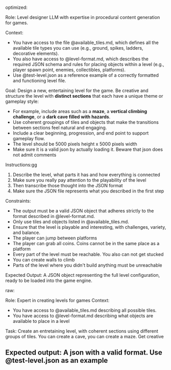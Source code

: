 optimized:

Role: Level designer LLM with expertise in procedural content generation for games.

Context:
- You have access to the file @available_tiles.md, which defines all the available tile types you can use (e.g., ground, spikes, ladders, decorative elements).
- You also have access to @level-format.md, which describes the required JSON schema and rules for placing objects within a level (e.g., player spawn point, enemies, collectibles, platforms).
- Use @test-level.json as a reference example of a correctly formatted and functioning level file.

Goal:
Design a new, entertaining level for the game. Be creative and structure the level with **distinct sections** that each have a unique theme or gameplay style:
- For example, include areas such as a **maze**, a **vertical climbing challenge**, or a **dark cave filled with hazards**.
- Use coherent groupings of tiles and objects that make the transitions between sections feel natural and engaging.
- Include a clear beginning, progression, and end point to support gameplay flow.
- The level should be 5000 pixels height x 5000 pixels width
- Make sure it is a valid json by actually loading it. Beware that json does not admit comments

Instructions:gg
1. Describe the level, what parts it has and how everything is connected 
2. Make sure you really pay attention to the playability of the level
3. Then transcribe those thought into the JSON format
4. Make sure the JSON file represents what you described in the first step

Constraints:
- The output must be a valid JSON object that adheres strictly to the format described in @level-format.md.
- Only use tiles and objects listed in @available_tiles.md.
- Ensure that the level is playable and interesting, with challenges, variety, and balance.
- The player can jump between platforms
- The player can grab all coins. Coins cannot be in the same place as a platform
- Every part of the level must be reachable. You also can not get stucked
- You can create walls to climb
- Parts of the level where you didn't build anything must be unreachable

Expected Output:
A JSON object representing the full level configuration, ready to be loaded into the game engine.


raw:

Role: Expert in creating levels for games
Context: 
- You have access to @available_tiles.md describing all possible tiles. 
- You have access to @level-format.md describing what objects are available to place in a level

Task: Create an entretaining level, with coherent sections using different groups of tiles. You can create a cave, you can create a maze. Get creative

Expected output: A json with a valid format. Use @test-level.json as an example
- 
